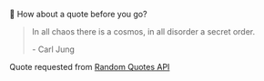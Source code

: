 📣 How about a quote before you go?

> In all chaos there is a cosmos, in all disorder a secret order.
>
> <p>- Carl Jung</p>

Quote requested from [Random Quotes API](https://github.com/lukePeavey/quotable)
